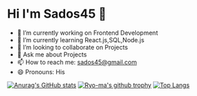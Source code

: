 <h1> Hi I'm Sados45 👋 </h1>
<p>

- 🔭 I’m currently working on Frontend Development
- 🌱 I’m currently learning React.js,SQL,Node.js
- 👯 I’m looking to collaborate on Projects
- 💬 Ask me about Projects
- 📫 How to reach me: sados45@gmail.com
- 😄 Pronouns: His


[![Anurag's GitHub stats](https://github-readme-stats.vercel.app/api?username=sados45)](https://github.com/anuraghazra/github-readme-stats)
[![Ryo-ma's github trophy](https://github-profile-trophy.vercel.app/?username=sados45)](https://github.com/ryo-ma/github-profile-trophy)
[![Top Langs](https://github-readme-stats.vercel.app/api/top-langs/?username=sados45)](https://github.com/anuraghazra/github-readme-stats)


</p>
